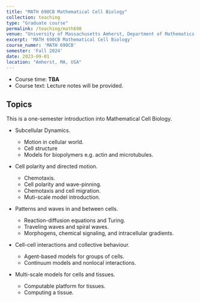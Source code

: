 ```yaml
---
title: "MATH 690CB Mathematical Cell Biology"
collection: teaching
type: "Graduate course"
permalink: /teaching/math690
venue: "University of Massachusetts Amherst, Department of Mathematics and Statistics"
excerpt: 'MATH 690CB Mathematical Cell Biology'
course_numer: 'MATH 690CB'
semester: 'Fall 2024'
date: 2023-09-01
location: "Amherst, MA, USA"
---
```


* Course time: **TBA**
* Course text: Lecture notes will be provided.

## Topics

This is a one-semester introduction into Mathematical Cell Biology.

* Subcellular Dynamics.
    * Motion in cellular world.
    * Cell structure
    * Models for biopolymers e.g. actin and microtubules.

* Cell polarity and directed motion.
    * Chemotaxis.
    * Cell polarity and wave-pinning.
    * Chemotaxis and cell migration.
    * Muti-scale model introduction.

* Patterns and waves in and between cells.
    * Reaction-diffusion equations and Turing.
    * Traveling waves and spiral waves.
    * Morphogens, chemical signaling, and intracellular gradients.

* Cell-cell interactions and collective behaviour.
    * Agent-based models for groups of cells.
    * Continuum models and nonlocal interactions.

* Multi-scale models for cells and tissues.
    * Computable platform for tissues.
    * Computing a tissue.
